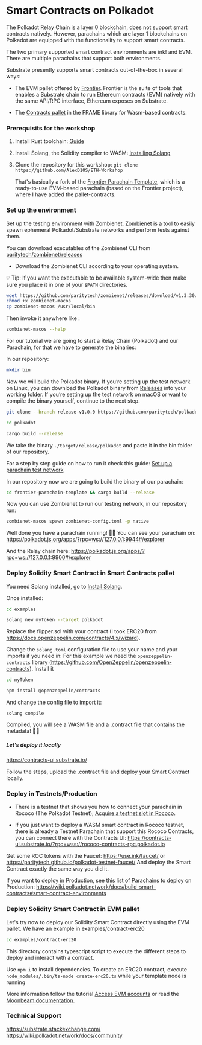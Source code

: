# Smart Contracts on Polkadot

The Polkadot Relay Chain is a layer 0 blockchain, does not support smart contracts natively. However, parachains which are layer 1 blockchains on Polkadot are equipped with the functionality to support smart contracts.

The two primary supported smart contract environments are ink! and EVM. There are multiple parachains that support both environments.

Substrate presently supports smart contracts out-of-the-box in several ways:

- The EVM pallet offered by [Frontier]([Frontier](https://github.com/paritytech/frontier)). Frontier is the suite of tools that enables a Substrate chain to run Ethereum contracts (EVM) natively with the same API/RPC interface, Ethereum exposes on Substrate.

- The [Contracts pallet](https://github.com/paritytech/substrate/blob/master/frame/contracts/) in the FRAME library for Wasm-based contracts.

### Prerequisits for the workshop
1. Install Rust toolchain: [Guide](https://docs.substrate.io/install/rust-toolchain/) 

2. Install Solang, the Solidity compiler to WASM: [Installing Solang](https://solang.readthedocs.io/en/v0.3.2/installing.html)

2. Clone the repository for this workshop:
`git clone https://github.com/AlexD10S/ETH-Workshop`

    That's basically a fork of the [Frontier Parachain Template](https://github.com/paritytech/frontier-parachain-template), which is a ready-to-use EVM-based parachain (based on the Frontier project), where I have added the pallet-contracts.


### Set up the environment
Set up the testing environment with Zombienet. [Zombienet](https://github.com/paritytech/zombienet) is a tool to easily spawn ephemeral Polkadot/Substrate networks and perform tests against them.

You can download executables of the Zombienet CLI from [paritytech/zombienet/releases](https://github.com/paritytech/zombienet/releases)


- Download the Zombienet CLI according to your operating system.

 💡 Tip: If you want the executable to be available system-wide then make sure you place it in one of your `$PATH` directories.
```sh
wget https://github.com/paritytech/zombienet/releases/download/v1.3.30/zombienet-macos
chmod +x zombienet-macos 
cp zombienet-macos /usr/local/bin
```
Then invoke it anywhere like :
```sh 
zombienet-macos --help
```

For our tutorial we are going to start a Relay Chain (Polkadot) and our Parachain, for that we have to generate the binaries:

In our repository:
```sh 
mkdir bin
```

Now we will build the Polkadot binary. If you’re setting up the test network on Linux, you can download the Polkadot binary from [Releases](https://github.com/paritytech/polkadot/releases) into your working folder. If you’re setting up the test network on macOS or want to compile the binary yourself, continue to the next step.
```sh 
git clone --branch release-v1.0.0 https://github.com/paritytech/polkadot.git

cd polkadot

cargo build --release
```

We take the binary `./target/release/polkadot` and paste it in the bin folder of our repository.

For a step by step guide on how to run it check this guide: [Set up a parachain test network](https://docs.substrate.io/test/set-up-a-test-network/)


In our repository now we are going to build the binary of our parachain: 
```sh 
cd frontier-parachain-template && cargo build --release
```

Now you can use Zombienet to run our testing network, in our repository run:
```sh 
zombienet-macos spawn zombienet-config.toml -p native
```

Well done you have a parachain running! 🍻🍻
You can see your parachain on:
https://polkadot.js.org/apps/?rpc=ws://127.0.0.1:9944#/explorer 

And the Relay chain here: https://polkadot.js.org/apps/?rpc=ws://127.0.0.1:9900#/explorer 


### Deploy Solidity Smart Contract in Smart Contracts pallet

You need Solang installed, go to [Install Solang](https://solang.readthedocs.io/en/v0.3.2/installing.html).

Once installed:
```sh 
cd examples

solang new myToken --target polkadot
```

Replace the flipper.sol with your contract (I took ERC20 from https://docs.openzeppelin.com/contracts/4.x/wizard).

Change the `solang.toml` configuration file to use your name and your imports if you need in:
For this example we need the `openzeppelin-contracts` library (https://github.com/OpenZeppelin/openzeppelin-contracts).
Install it
```sh 
cd myToken

npm install @openzeppelin/contracts
```
And change the config file to import it:
``` 
solang compile
```

Compiled, you will see a WASM file and a .contract file that contains the metadata! 🍻🍻

##### Let's deploy it locally

https://contracts-ui.substrate.io/

Follow the steps, upload the .contract file and deploy your Smart Contract locally.


### Deploy in Testnets/Production
- There is a testnet that shows you how to connect your parachain in Rococo (The Polkadot Testnet); [Acquire a testnet slot in Rococo](https://docs.substrate.io/tutorials/build-a-parachain/acquire-a-testnet-slot/).

- If you just want to deploy a WASM smart contract in Rococo testnet, there is already a Testnet Parachain that support this
Rococo Contracts, you can connect there with the Contracts UI: https://contracts-ui.substrate.io/?rpc=wss://rococo-contracts-rpc.polkadot.io

Get some ROC tokens with the Faucet: https://use.ink/faucet/ or https://paritytech.github.io/polkadot-testnet-faucet/ 
And deploy the Smart Contract exactly the same way you did it.



If you want to deploy in Production, see this list of Parachains to deploy on Production:
https://wiki.polkadot.network/docs/build-smart-contracts#smart-contract-environments


### Deploy Solidity Smart Contract in EVM pallet
Let's try now to deploy our Solidity Smart Contract directly using the EVM pallet.
We have an example in examples/contract-erc20
```sh 
cd examples/contract-erc20
```

This directory contains typescript script to execute the different steps to deploy and interact with a contract.

Use `npm i` to install dependencies. To create an ERC20 contract,
execute `node_modules/.bin/ts-node create-erc20.ts` while your
template node is running

More information follow the tutorial [Access EVM accounts](https://docs.substrate.io/tutorials/integrate-with-tools/access-evm-accounts/) or read the [Moonbeam documentation](https://docs.moonbeam.network/learn/features/eth-compatibility/).


### Technical Support
https://substrate.stackexchange.com/
https://wiki.polkadot.network/docs/community